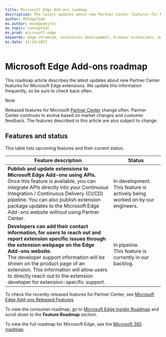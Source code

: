 ```yaml
---
title: Microsoft Edge Add-ons roadmap
description: The latest updates about new Partner Center features for Microsoft Edge extensions.
author: MSEdgeTeam
ms.author: msedgedevrel
ms.topic: conceptual
ms.prod: microsoft-edge
keywords: edge-chromium, extensions development, browser extensions, add-ons, partner center, developer, roadmap, add-ons roadmap
ms.date: 11/24/2021
---
```

# Microsoft Edge Add-ons roadmap

This roadmap article describes the latest updates about new Partner Center features for Microsoft Edge extensions.  We update this information frequently, so be sure to check back often.

> [!NOTE]
> Released features for Microsoft [Partner Center](https://partner.microsoft.com/dashboard/home) change often.  Partner Center continues to evolve based on market changes and customer feedback.  The features described in this article are also subject to change.


<!-- ====================================================================== -->
## Features and status

This table lists upcoming features and their current status.

| Feature description | Status |
| --- | --- |
| **Publish and update extensions to Microsoft Edge Add-ons using APIs.**<br/>  Once this feature is available, you can integrate APIs directly into your Continuous Integration / Continuous Delivery (CI/CD) pipeline.  You can also publish extension package updates to the Microsoft Edge Add-ons website without using Partner Center. | In development.<br/> This feature is actively being worked on by our engineers. |
| **Developers can add their contact information, for users to reach out and report extension specific issues through the extension webpage on the Edge Add-ons website.**<br/>  The developer support information will be shown on the product page of an extension.  This information will allow users to directly reach out to the extension developer for extension-specific support. | In pipeline.<br/> This feature is currently in our backlog. |

To check the recently released features for Partner Center, see [Microsoft Edge Add-ons Released Features](released-features.md).

To view the consumer roadmap, go to [Microsoft Edge Insider Roadmap](https://www.microsoftedgeinsider.com/whats-next) and scroll down to the **Feature Roadmap** section. 

To view the full roadmap for Microsoft Edge, see the [Microsoft 365 roadmap](https://www.microsoft.com/microsoft-365/roadmap?filters=Microsoft%20Edge).
